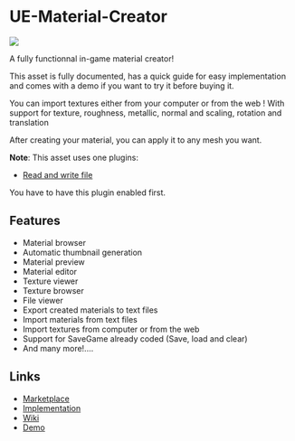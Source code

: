 # UE-Material-Creator

![](https://i.ibb.co/r0xY4Pr/gallery0.png)

A fully functionnal in-game material creator! 

This asset is fully documented, has a quick guide for easy implementation and comes with a demo if you want to try it before buying it.

You can import textures either from your computer or from the web ! With support for texture, roughness, metallic, normal and scaling, rotation and translation

After creating your material, you can apply it to any mesh you want.

**Note**: 
This asset uses one plugins:
 - [Read and write file](https://www.unrealengine.com/marketplace/en-US/product/74b9f3d768c845ad8282fd4aa0cef343)

You have to have this plugin enabled first.


## Features
- Material browser
- Automatic thumbnail generation
- Material preview 
- Material editor
- Texture viewer
- Texture browser
- File viewer
- Export created materials to text files
- Import materials from text files
- Import textures from computer or from the web
- Support for SaveGame already coded (Save, load and  clear)
- And many more!....


## Links

- [Marketplace](https://www.unrealengine.com/marketplace/slug/ce8dadbd625f4cbfb48ad0029217810f)
- [Implementation](https://github.com/MonsieurDupont/UE-Material-Creator/wiki/1.1-Quick-guide)
- [Wiki](https://github.com/MonsieurDupont/UE-Material-Creator/wiki/1.-Introduction)
- [Demo](https://drive.google.com/file/d/1wiOdimGyjvK4m-PHLFMNHtTi2633br6O/view?usp=sharing)

